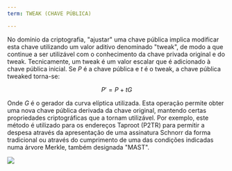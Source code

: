 ```yaml
---
term: TWEAK (CHAVE PÚBLICA)

---
```

No domínio da criptografia, "ajustar" uma chave pública implica modificar esta chave utilizando um valor aditivo denominado "tweak", de modo a que continue a ser utilizável com o conhecimento da chave privada original e do tweak. Tecnicamente, um tweak é um valor escalar que é adicionado à chave pública inicial. Se $P$ é a chave pública e $t$ é o tweak, a chave pública tweaked torna-se:

$$
P' = P + tG
$$

Onde $G$ é o gerador da curva elíptica utilizada. Esta operação permite obter uma nova chave pública derivada da chave original, mantendo certas propriedades criptográficas que a tornam utilizável. Por exemplo, este método é utilizado para os endereços Taproot (P2TR) para permitir a despesa através da apresentação de uma assinatura Schnorr da forma tradicional ou através do cumprimento de uma das condições indicadas numa árvore Merkle, também designada "MAST".

![](../../dictionnaire/assets/26.webp)